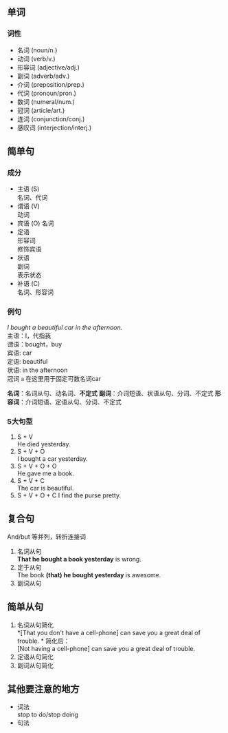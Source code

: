 ## 单词

### 词性

- 名词 (noun/n.)
- 动词 (verb/v.)
- 形容词 (adjective/adj.)
- 副词 (adverb/adv.)
- 介词 (preposition/prep.)
- 代词 (pronoun/pron.)
- 数词 (numeral/num.)
- 冠词 (article/art.)
- 连词 (conjunction/conj.)
- 感叹词 (interjection/interj.)

## 简单句

### 成分

- 主语 (S)  
  名词、代词
- 谓语 (V)  
  动词
- 宾语 (O)
  名词
- 定语  
  形容词  
  修饰宾语
- 状语   
  副词  
  表示状态
- 补语 (C)  
  名词、形容词

### 例句
*I bought a beautiful car in the afternoon.*  
主语：I，代指我  
谓语：bought，buy  
宾语: car  
定语: beautiful  
状语: in the afternoon  
冠词 `a` 在这里用于固定可数名词car

**名词**：名词从句、动名词、**不定式**
**副词**：介词短语、状语从句、分词、不定式
**形容词**：介词短语、定语从句、分词、不定式

### 5大句型
1. S + V  
  He died yesterday.
2. S + V + O  
  I bought a car yesterday.
3. S + V + O + O  
  He gave me a book.
4. S + V + C  
  The car is beautiful.
5. S + V + O + C
  I find the purse pretty.

## 复合句
And/but 等并列，转折连接词  
1. 名词从句  
  **That he bought a book yesterday** is wrong.
2. 定于从句  
  The book **(that) he bought yesterday** is awesome.
3. 副词从句  
  


## 简单从句
1. 名词从句简化  
  *[That you don't have a cell-phone] can save you a great deal of trouble.  *
  简化后：  
  [Not having a cell-phone] can save you a great deal of trouble.
2. 定语从句简化
3. 副词从句简化

## 其他要注意的地方

- 词法  
  stop to do/stop doing
- 句法